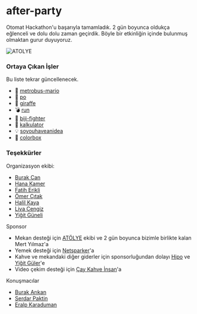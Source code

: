 # after-party

Otomat Hackathon'u başarıyla tamamladık. 2 gün boyunca oldukça eğlenceli ve dolu dolu zaman geçirdik. Böyle bir etkinliğin içinde bulunmuş olmaktan gurur duyuyoruz.

![ATOLYE](https://pbs.twimg.com/media/CxuKZSZXAAESXaN.jpg:large)

### Ortaya Çıkan İşler

Bu liste tekrar güncellenecek.

- 🚌 [metrobus-mario](https://keremciu.github.io/metrobus-mario)
- 🎼 [po](https://abdullah.github.io/po/index.html)
- 🐝 [giraffe](https://hanakamer.github.io/giraffe-pico8)
- 💣 [run](https://github.com/burakguneli/Run)
- 🏓 [biji-fighter](https://github.com/Om3rCitak/biji-fighter)
- 🔣 [kalkulator](https://github.com/oguzzhan/kalkulator)
- 💡 [soyouhaveanidea](https://github.com/yigitbey/soyouhaveanidea)
- 🚥 [colorbox](https://github.com/livacengiz/colorbox)

### Teşekkürler

Organizasyon ekibi:

- [Burak Can](https://twitter.com/neoberg)
- [Hana Kamer](https://twitter.com/terskaplumbaa)
- [Fatih Erikli](https://twitter.com/fthrkl)
- [Ömer Çıtak](https://twitter.com/Om3rCitak)
- [Halil Kaya](https://twitter.com/HalilKaya) 
- [Liva Cengiz](https://twitter.com/ahmetlivacengiz)
- [Yiğit Güneli](https://twitter.com/yiit)

Sponsor 

- Mekan desteği için [ATÖLYE](http://www.atolye.io/en) ekibi ve 2 gün boyunca bizimle birlikte kalan Mert Yılmaz'a
- Yemek desteği için [Netsparker](http://netsparker.com.tr/)'a
- Kahve ve mekandaki diğer giderler için sponsorluğundan dolayı [Hipo](http://hipolabs.com) ve [Yiğit Güler](https://twitter.com/hyigitguler?lang=en)'e
- Video çekim desteği için [Çay Kahve İnsan](http://caykahveinsan.com/)'a

Konuşmacılar
- [Burak Arıkan](http://burak-arikan.com/)
- [Serdar Paktin](https://twitter.com/paktin)
- [Eralp Karaduman](http://eralpkaraduman.com/)
